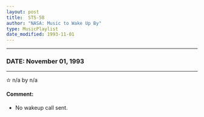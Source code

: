 ```yaml
---
layout: post
title:  STS-58
author: "NASA: Music to Wake Up By"
type: MusicPlaylist
date_modified: 1993-11-01
---
```


----
### DATE: November 01, 1993
----
✫ n/a by n/a

#### Comment:
* No wakeup call sent.
